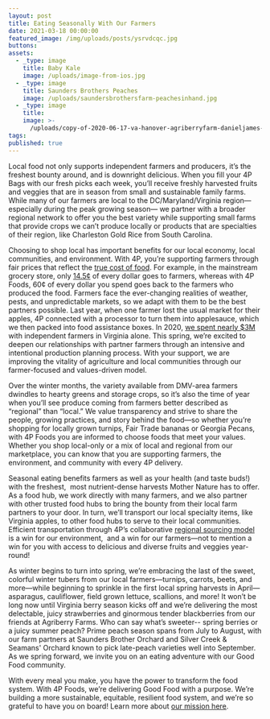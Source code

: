 ```yaml
---
layout: post
title: Eating Seasonally With Our Farmers
date: 2021-03-18 00:00:00
featured_image: /img/uploads/posts/ysrvdcqc.jpg
buttons:
assets:
  - _type: image
    title: Baby Kale
    image: /uploads/image-from-ios.jpg
  - _type: image
    title: Saunders Brothers Peaches
    image: /uploads/saundersbrothersfarm-peachesinhand.jpg
  - _type: image
    title:
    image: >-
      /uploads/copy-of-2020-06-17-va-hanover-agriberryfarm-danieljames-herd-ventures-15.jpg
tags:
published: true
---
```

<div class="editable"><p>Local food not only supports independent farmers and producers, it&rsquo;s the freshest bounty around, and is downright delicious. When you fill your 4P Bags with our fresh picks each week, you&rsquo;ll receive freshly harvested fruits and veggies that are in season from small and sustainable family farms. While many of our farmers are local to the DC/Maryland/Virginia region&mdash; especially during the peak growing season&mdash; we partner with a broader regional network to offer you the best variety while supporting small farms that provide crops we can&rsquo;t produce locally or products that are specialties of their region, like Charleston Gold Rice from South Carolina.&nbsp;</p><p>Choosing to shop local has important benefits for our local economy, local communities, and environment. With 4P, you&rsquo;re supporting farmers through fair prices that reflect the <a href="https://sustainablefoodtrust.org/key-issues/true-cost-accounting/">true cost of food</a>. For example, in the mainstream grocery store, only <a href="https://nfu.org/2019/04/25/farmers-share-of-the-food-dollar-falls-to-all-time-low/#:~:text=WASHINGTON%20%E2%80%93%20For%20every%20dollar%20American,Economic%20Research%20Service%20(ERS)">14.5&cent;</a> of every dollar goes to farmers, whereas with 4P Foods, 60&cent; of every dollar you spend goes back to the farmers who produced the food. Farmers face the ever-changing realities of weather, pests, and unpredictable markets, so we adapt with them to be the best partners possible. Last year, when one farmer lost the usual market for their apples, 4P connected with a processor to turn them into applesauce, which we then packed into food assistance boxes. In 2020, <a href="/posts/2020-year-in-review/">we spent nearly $3M</a> with independent farmers in Virginia alone. This spring, we&rsquo;re excited to deepen our relationships with partner farmers through an intensive and intentional production planning process. With your support, we are improving the vitality of agriculture and local communities through our farmer-focused and values-driven model.&nbsp;</p><p>Over the winter months, the variety available from DMV-area farmers dwindles to hearty greens and storage crops, so it&rsquo;s also the time of year when you&rsquo;ll see produce coming from farmers better described as &ldquo;regional&rdquo; than &ldquo;local.&rdquo; We value transparency and strive to share the people, growing practices, and story behind the food&mdash;so whether you&rsquo;re shopping for locally grown turnips, Fair Trade bananas or Georgia Pecans, with 4P Foods you are informed to choose foods that meet your values. Whether you shop local-only or a mix of local and regional from our marketplace, you can know that you are supporting farmers, the environment, and community with every 4P delivery.</p><p>Seasonal eating benefits farmers as well as your health (and taste buds!) with the freshest,&nbsp; most nutrient-dense harvests Mother Nature has to offer. As a food hub, we work directly with many farmers, and we also partner with other trusted food hubs to bring the bounty from their local farm partners to your door. In turn, we&rsquo;ll transport our local specialty items, like Virginia apples, to other food hubs to serve to their local communities. Efficient transportation through 4P&rsquo;s collaborative <a href="https://4pfoods.com/posts/good-food-knows-no-boundaries/">regional sourcing model</a> is a win for our environment,&nbsp; and a win for our farmers&mdash;not to mention a win for you with access to delicious and diverse fruits and veggies year-round!</p><p>As winter begins to turn into spring, we&rsquo;re embracing the last of the sweet, colorful winter tubers from our local farmers&mdash;turnips, carrots, beets, and more&mdash;while beginning to sprinkle in the first local spring harvests in April&mdash;asparagus, cauliflower, field grown lettuce, scallions, and more! It won&rsquo;t be long now until Virginia berry season kicks off and we&rsquo;re delivering the most delectable, juicy strawberries and ginormous tender blackberries from our friends at Agriberry Farms. Who can say what&rsquo;s sweeter-- spring berries or a juicy summer peach? Prime peach season spans from July to August, with our farm partners at Saunders Brother Orchard and Silver Creek &amp; Seamans' Orchard known to pick late-peach varieties well into September. As we spring forward, we invite you on an eating adventure with our Good Food community.</p><p>With every meal you make, you have the power to transform the food system. With 4P Foods, we&rsquo;re delivering Good Food with a purpose. We&rsquo;re building a more sustainable, equitable, resilient food system, and we&rsquo;re so grateful to have you on board! Learn more about <a href="/about/">our mission here</a>.</p></div>
